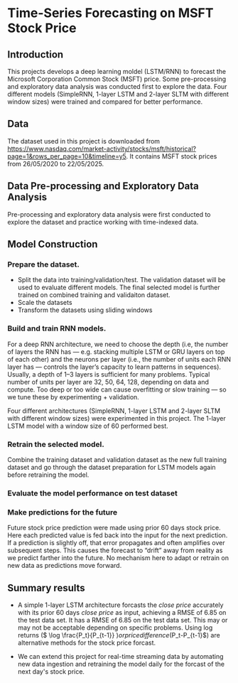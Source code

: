 # Time-Series Forecasting on MSFT Stock Price
## Introduction 
This projects develops a deep learning moldel (LSTM/RNN) to forecast the Microsoft Corporation Common Stock (MSFT) price. Some pre-processing and exploratory data analysis was conducted first to explore the data. Four different models (SimpleRNN, 1-layer LSTM and 2-layer SLTM with different window sizes) were trained and compared for better performance. 

## Data 
The dataset used in this project is downloaded from https://www.nasdaq.com/market-activity/stocks/msft/historical?page=1&rows_per_page=10&timeline=y5. It contains MSFT stock prices from 26/05/2020 to 22/05/2025.

## Data Pre-processing and Exploratory Data Analysis
Pre-processing and exploratory data analysis were first conducted to explore the dataset and practice working with time-indexed data. 

## Model Construction
### Prepare the dataset. 
* Split the data into training/validation/test. The validation dataset will be used to evaluate different models. The final selected model is further trained on combined training and validaiton dataset. 
* Scale the datasets
* Transform the datasets using sliding windows
### Build and train RNN models. 
For a deep RNN architecture, we need to choose the depth (i.e, the number of layers the RNN has — e.g. stacking multiple LSTM or GRU layers on top of each other) and the neurons per layer (i.e., the number of units each RNN layer has — controls the layer’s capacity to learn patterns in sequences). 
Usually, a depth of 1–3 layers is sufficient for many problems. 
Typical number of units per layer are 32, 50, 64, 128, depending on data and compute. Too deep or too wide can cause overfitting or slow training — so we tune these by experimenting + validation.

Four different architectures (SimpleRNN, 1-layer LSTM and 2-layer SLTM with different window sizes) were experimented in this project. The 1-layer LSTM model with a window size of 60 performed best.
### Retrain the selected model.
 Combine the training dataset and validation dataset as the new full training dataset and go through the dataset preparation for LSTM models again before retraining the model.  
### Evaluate the model performance on test dataset
### Make predictions for the future
Future stock price prediction were made using prior 60 days stock price. Here each predicted value is fed back into the input for the next prediction. If a prediction is slightly off, that error propagates and often amplifies over subsequent steps. This causes the forecast to “drift” away from reality as we predict farther into the future. No mechanism here to adapt or retrain on new data as predictions move forward. 


## Summary results 

* A simple 1-layer LSTM architecture forcasts the *close price*  accurately with its prior 60 days *close price* as input, achieving a RMSE of 6.85 on the test data set. It has a RMSE of 6.85 on the test data set. This may or may not be acceptable depending on specific problems. Using log returns ($ \log \frac{P_t}{P_{t-1}} $) or price difference ($P_t-P_{t-1}$) are alternative methods for the stock price forcast. 

* We can extend this project for real-time streaming data by automating new data ingestion and retraining the model daily for the forcast of the next day's stock price.
